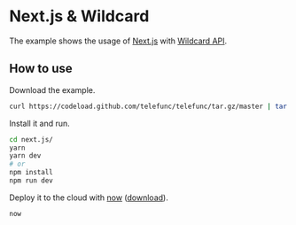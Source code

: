 # Next.js & Wildcard

The example shows the usage of [Next.js](https://github.com/zeit/next.js) with [Wildcard API](https://github.com/telefunc/telefunc).

## How to use

Download the example.

```bash
curl https://codeload.github.com/telefunc/telefunc/tar.gz/master | tar -xz --strip=2 wildcard-api-master/examples/next.js
```

Install it and run.

```bash
cd next.js/
yarn
yarn dev
# or
npm install
npm run dev
```

Deploy it to the cloud with [now](https://zeit.co/now) ([download](https://zeit.co/download)).

```bash
now
```
